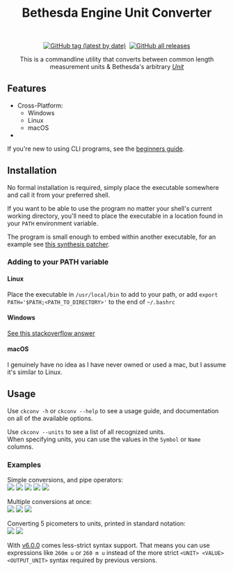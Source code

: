 <h1 align="center">Bethesda Engine Unit Converter</h1>
<br />
<a href="https://github.com/radj307/Gamebryo-Engine-Unit-Converter/tags"><p align="center"><img alt="GitHub tag (latest by date)" src="https://img.shields.io/github/v/tag/radj307/ckconv?color=ffffff&label=Current%20Version&logo=github&style=for-the-badge"></a>&nbsp&nbsp<a href="https://github.com/radj307/ckconv/releases"><img alt="GitHub all releases" src="https://img.shields.io/github/downloads/radj307/ckconv/total?color=ffffff&logo=github&style=for-the-badge"></p></a>
  

  
<p align="center">This is a commandline utility that converts between common length measurement units & Bethesda's arbitrary <a href="https://www.creationkit.com/index.php?title=Unit"><i>Unit</i></a></p>
  
## Features
- Cross-Platform:
  - Windows
  - Linux
  - macOS
- 
  

If you're new to using CLI programs, see the [beginners guide](https://github.com/radj307/ckconv/wiki#detailed-usage-guide-for-less-experienced-terminal-users).

## Installation
  No formal installation is required, simply place the executable somewhere and call it from your preferred shell.
  
  If you want to be able to use the program no matter your shell's current working directory, you'll need to place the executable in a location found in your `PATH` environment variable.  
  
  The program is small enough to embed within another executable, for an example see [this synthesis patcher](https://github.com/radj307/Metric-Units-Patcher).

### Adding to your PATH variable

  #### Linux
  Place the executable in `/usr/local/bin` to add to your path, or add `export PATH='$PATH;<PATH_TO_DIRECTORY>'` to the end of `~/.bashrc`
  
  #### Windows
  [See this stackoverflow answer](https://stackoverflow.com/a/9546345/8705305)
  
  #### macOS
  I genuinely have no idea as I have never owned or used a mac, but I assume it's similar to Linux.
  
## Usage  
  Use `ckconv -h` or `ckconv --help` to see a usage guide, and documentation on all of the available options.
  
  Use `ckconv --units` to see a list of all recognized units.  
  When specifying units, you can use the values in the `Symbol` or `Name` columns.
  
  ### Examples
  Simple conversions, and pipe operators:  
  ![](https://i.imgur.com/eoeCV8t.png)
  ![](https://i.imgur.com/djxJO0t.png)
  ![](https://i.imgur.com/AH01PU6.png)
  ![](https://i.imgur.com/djxJO0t.png)
  ![](https://i.imgur.com/02IlBID.png)  
  
  Multiple conversions at once:  
  ![](https://i.imgur.com/TPmpR1W.png)
  ![](https://i.imgur.com/djxJO0t.png)
  ![](https://i.imgur.com/WvhAz51.png)
  
  Converting 5 picometers to units, printed in standard notation:  
  ![](https://i.imgur.com/HoykBM7.png)
  ![](https://i.imgur.com/fLj1yvU.png)  
  
  With [v6.0.0](https://github.com/radj307/ckconv/releases/6.0.0) comes less-strict syntax support. That means you can use expressions like `260m u` or `260 m u` instead of the more strict `<UNIT> <VALUE> <OUTPUT_UNIT>` syntax required by previous versions.  
